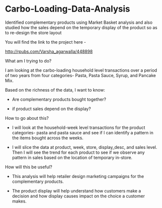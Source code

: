 # Carbo-Loading-Data-Analysis
Identified complementary products using Market Basket analysis and also studied how the sales depend on the temporary display of the product so as to re-design the store layout

You will find the link to the project here - 

http://rpubs.com/Varsha_agarwalla/448898


What am I trying to do?

I am looking at the carbo-loading household level transactions over a period of two years from four categories- Pasta, Pasta Sauce, Syrup, and Pancake Mix.

Based on the richness of the data, I want to know:

- Are complementary products bought together?

- if product sales depend on the display?

How to go about this?

- I will look at the household-week level transactions for the product categories- pasta and pasta sauce and see if I can identify a pattern in the items bought across the weeks.

- I will slice the data at product, week, store, display_desc, and sales level. Then I will see the trend for each product to see if we observe any pattern in sales based on the location of temporary in-store.

How will this be useful?

- This analysis will help retailer design marketing campaigns for the complementary products.

- The product display will help understand how customers make a decision and how display causes impact on the choice a customer makes.
